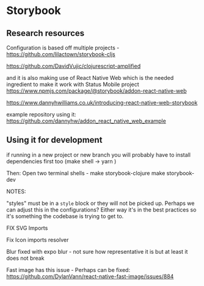 # Storybook

## Research resources
Configuration is based off multiple projects -
https://github.com/lilactown/storybook-cljs

https://github.com/DavidVujic/clojurescript-amplified

and it is also making use of React Native Web which is the needed ingredient to make it work with Status Mobile project 
https://www.npmjs.com/package/@storybook/addon-react-native-web

https://www.dannyhwilliams.co.uk/introducing-react-native-web-storybook

example repository using it:
https://github.com/dannyhw/addon_react_native_web_example

## Using it for development
if running in a new project or new branch you will probably have to install dependencies first too (make shell -> yarn )

Then: Open two terminal shells -
make storybook-clojure
make storybook-dev

NOTES:

"styles" must be in a `style` block or they will not be picked up. Perhaps we can adjust this in the configurations? Either way it's in the best practices so it's something the codebase is trying to get to.

FIX SVG Imports

Fix Icon imports resolver

Blur fixed with expo blur - not sure how representative it is but at least it does not break

Fast image has this issue - 
Perhaps can be fixed: https://github.com/DylanVann/react-native-fast-image/issues/884
